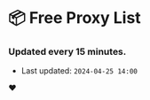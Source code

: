 # :package: Free Proxy List
### Updated every 15 minutes.

- Last updated: `2024-04-25 14:00`

:heart:
